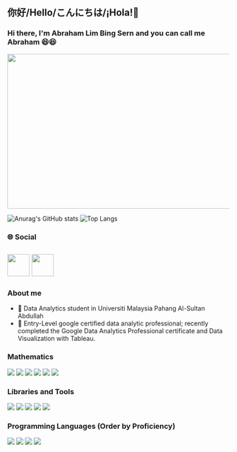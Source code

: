 ## 你好/Hello/こんにちは/¡Hola!👋

### Hi there, I'm Abraham Lim Bing Sern and you can call me Abraham 😆😆
<img src="https://github.com/AbrahamLimBingSern/AbrahamLimBingSern/assets/139485622/223190be-141a-4057-aa99-c42a49e3cbf2" width="850" height="350">

![Anurag's GitHub stats](https://github-readme-stats.vercel.app/api?username=anuraghazra&show_icons=true&theme=radical) ![Top Langs](https://github-readme-stats.vercel.app/api/top-langs/?username=AbrahamLimBingSern&layout=compact)

### 🌐 Social

[<img src="https://github.com/AbrahamLimBingSern/AbrahamLimBingSern/assets/139485622/a42ce2c5-9865-4675-a72e-3587ab9395a5" width="50" height="50">][1]
[<img src="https://github.com/AbrahamLimBingSern/AbrahamLimBingSern/assets/139485622/d1d5df27-bc4d-4a2a-b566-7eb2609b4a83" width="50" height="50">][2]
-

### About me
- 🌱 Data Analytics student in Universiti Malaysia Pahang Al-Sultan Abdullah
- 🔭 Entry-Level google certified data analytic professional; recently completed the Google Data Analytics Professional certificate and Data Visualization with Tableau.

### Mathematics
<img src="https://camo.githubusercontent.com/ca8f1a91c494497039b1477dfdd2e63b28c455d088f6383de57cc0f66033e1a9/68747470733a2f2f696d672e736869656c64732e696f2f62616467652f2d537461746973746963732d627269676874677265656e3f7374796c653d666f722d7468652d6261646765"> <img src="https://camo.githubusercontent.com/a66bd86bb8534ae450b27589ee443fe56dc12ef5a7787be3b770dc8e9c5d38af/68747470733a2f2f696d672e736869656c64732e696f2f62616467652f2d4f7065726174696f6e616c25323052657365617263682d627269676874677265656e3f7374796c653d666f722d7468652d6261646765"> <img src="https://camo.githubusercontent.com/96727cb2f7ba346217ecaf832c59326876b09932813583417704903f0b1420c3/68747470733a2f2f696d672e736869656c64732e696f2f62616467652f2d43616c63756c75732d6f72616e67653f7374796c653d666f722d7468652d6261646765"> <img src="https://camo.githubusercontent.com/5ac5f46cae2519ea4ffbe3408885717bf9a35ba29d4f8abbffdedb5a0e653ebd/68747470733a2f2f696d672e736869656c64732e696f2f62616467652f2d4c696e656172253230416c67656272612d627269676874677265656e3f7374796c653d666f722d7468652d6261646765"> <img src="https://camo.githubusercontent.com/bc9590136849a87d9896b5678030316458df1eceab388172de90bbe445182763/68747470733a2f2f696d672e736869656c64732e696f2f62616467652f2d50726f6f662d627269676874677265656e3f7374796c653d666f722d7468652d6261646765"> <img src="https://camo.githubusercontent.com/e4b40ece79b1c67d672d85f4fb5bb12c78fe97314c6db7f24793b3c4bdc4f42d/68747470733a2f2f696d672e736869656c64732e696f2f62616467652f2d47726f75702532305468656f72792d696e6163746976653f7374796c653d666f722d7468652d6261646765">

### Libraries and Tools
<img src="https://camo.githubusercontent.com/1b1a1740cefbf2af3fa3573461dfaa66f314a9c10671d00293060d455e1659a3/68747470733a2f2f696d672e736869656c64732e696f2f62616467652f5461626c6561752d4539373632373f7374796c653d666f722d7468652d6261646765266c6f676f3d5461626c656175266c6f676f436f6c6f723d7768697465"> <img src="https://camo.githubusercontent.com/e922b45bfb79029cf4436e255b0d17b00b651e13b24f1751a9f87b14055fb4b1/68747470733a2f2f696d672e736869656c64732e696f2f62616467652f6a7570797465722d2532334641304630302e7376673f7374796c653d666f722d7468652d6261646765266c6f676f3d6a757079746572266c6f676f436f6c6f723d7768697465"> <img src="https://camo.githubusercontent.com/f737c8a9e60949e59f80fcca0b0019df76efb3c8ae56d38736bb93e44b447000/68747470733a2f2f696d672e736869656c64732e696f2f62616467652f70616e6461732d2532333135303435382e7376673f7374796c653d666f722d7468652d6261646765266c6f676f3d70616e646173266c6f676f436f6c6f723d7768697465"> <img src="https://camo.githubusercontent.com/a1c5e9056e3be1e1058d8517b025af60f61f75395a78245776db71a7703aff9c/68747470733a2f2f696d672e736869656c64732e696f2f62616467652f6e756d70792d2532333031333234332e7376673f7374796c653d666f722d7468652d6261646765266c6f676f3d6e756d7079266c6f676f436f6c6f723d7768697465"> <img src="https://camo.githubusercontent.com/737e753da062d079a5efd3251a0876c09bcedbe6192db2950e17cbface164d06/68747470733a2f2f696d672e736869656c64732e696f2f62616467652f2d536b6c6561726e2d4637393331453f6c6f676f3d7363696b69742d6c6561726e266c6f676f436f6c6f723d7768697465267374796c653d666f722d7468652d6261646765">

### Programming Languages (Order by Proficiency)
<img src="https://camo.githubusercontent.com/4bc5772c9e98580943ce8e74bab7bcd1fbb31f2beeba03096e83a38bd13cfbd3/68747470733a2f2f696d672e736869656c64732e696f2f62616467652f2d53514c2d4343323932373f6c6f676f3d53514c697465266c6f676f436f6c6f723d7768697465267374796c653d666f722d7468652d6261646765"> <img src="https://camo.githubusercontent.com/a1b2dac5667822ee0d98ae6d799da61987fd1658dfeb4d2ca6e3c99b1535ebd8/68747470733a2f2f696d672e736869656c64732e696f2f62616467652f707974686f6e2d3336373041303f7374796c653d666f722d7468652d6261646765266c6f676f3d707974686f6e266c6f676f436f6c6f723d666664643534"> <img src="https://camo.githubusercontent.com/9021fd9908a10ae7ceb39132a53275d95bb81384a8bc58e388a3e03f3bf324f0/68747470733a2f2f696d672e736869656c64732e696f2f62616467652f722d2532333237364443332e7376673f7374796c653d666f722d7468652d6261646765266c6f676f3d72266c6f676f436f6c6f723d7768697465"> <img src="https://camo.githubusercontent.com/5859172b2d0854f4d70d35118ae1fbb8d92f967ea654f1bb1bdae4a346d03926/68747470733a2f2f696d672e736869656c64732e696f2f62616467652f632d2532333030353939432e7376673f7374796c653d666f722d7468652d6261646765266c6f676f3d63266c6f676f436f6c6f723d7768697465">


[1]: https://www.linkedin.com/in/abrahamlim
[2]: https://public.tableau.com/app/profile/abraham.lim

<!--
**AbrahamLimBingSern/AbrahamLimBingSern** is a ✨ _special_ ✨ repository because its `README.md` (this file) appears on your GitHub profile.
![<Badge Name>](https://img.shields.io/badge/<Badge Text>-<Background Color>?style=for-the-badge&logo=<Icon Name>&logoColor=<Logo Color>)
Here are some ideas to get you started:

- 🔭 I’m currently working on ...
- 🌱 I’m currently learning ...
- 👯 I’m looking to collaborate on ...
- 🤔 I’m looking for help with ...
- 💬 Ask me about ...
- 📫 How to reach me: ...
- 😄 Pronouns: ...
- ⚡ Fun fact: ...
-->
